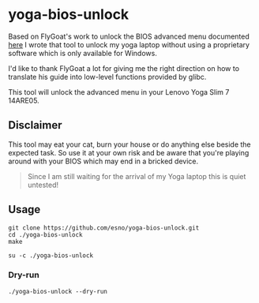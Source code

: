 # yoga-bios-unlock

Based on FlyGoat's work to unlock the BIOS advanced menu documented [here](https://zhuanlan.zhihu.com/p/184982689)
I wrote that tool to unlock my yoga laptop without using a proprietary software which is only available for Windows.

I'd like to thank FlyGoat a lot for giving me the right direction on how to translate his guide into low-level functions
provided by glibc.

This tool will unlock the advanced menu in your Lenovo Yoga Slim 7 14ARE05.

## Disclaimer

This tool may eat your cat, burn your house or do anything else beside the expected task.
So use it at your own risk and be aware that you're playing around with your BIOS which may end in a bricked device.

> Since I am still waiting for the arrival of my Yoga laptop this is quiet untested!

## Usage

    git clone https://github.com/esno/yoga-bios-unlock.git
    cd ./yoga-bios-unlock
    make

    su -c ./yoga-bios-unlock

### Dry-run

    ./yoga-bios-unlock --dry-run
